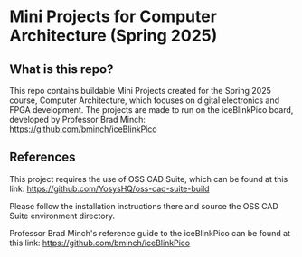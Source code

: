 # Mini Projects for Computer Architecture (Spring 2025)

## What is this repo?
This repo contains buildable Mini Projects created for the Spring 2025 course, Computer Architecture, which focuses on digital electronics and FPGA development. The projects are made to run on the iceBlinkPico board, developed by Professor Brad Minch:
https://github.com/bminch/iceBlinkPico

## References

This project requires the use of OSS CAD Suite, which can be found at this link:
https://github.com/YosysHQ/oss-cad-suite-build

Please follow the installation instructions there and source the OSS CAD Suite environment directory.

Professor Brad Minch's reference guide to the iceBlinkPico can be found at this link:
https://github.com/bminch/iceBlinkPico
